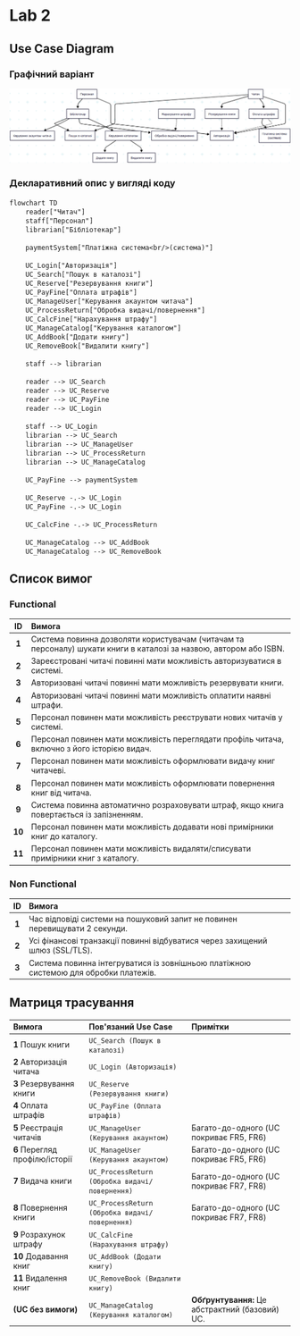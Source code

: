 # Lab 2
## Use Case Diagram
### Графічний варіант
![ER Чена](1.png)
### Декларативний опис у вигляді коду
```
flowchart TD
    reader["Читач"]
    staff["Персонал"]
    librarian["Бібліотекар"]
    
    paymentSystem["Платіжна система<br/>(система)"]

    UC_Login["Авторизація"]
    UC_Search["Пошук в каталозі"]
    UC_Reserve["Резервування книги"]
    UC_PayFine["Оплата штрафів"]
    UC_ManageUser["Керування акаунтом читача"]
    UC_ProcessReturn["Обробка видачі/повернення"]
    UC_CalcFine["Нарахування штрафу"]
    UC_ManageCatalog["Керування каталогом"]
    UC_AddBook["Додати книгу"]
    UC_RemoveBook["Видалити книгу"]
    
    staff --> librarian

    reader --> UC_Search
    reader --> UC_Reserve
    reader --> UC_PayFine
    reader --> UC_Login
    
    staff --> UC_Login
    librarian --> UC_Search
    librarian --> UC_ManageUser
    librarian --> UC_ProcessReturn
    librarian --> UC_ManageCatalog

    UC_PayFine --> paymentSystem
    
    UC_Reserve -.-> UC_Login
    UC_PayFine -.-> UC_Login
    
    UC_CalcFine -.-> UC_ProcessReturn
    
    UC_ManageCatalog --> UC_AddBook
    UC_ManageCatalog --> UC_RemoveBook
```
## Список вимог
### Functional
| ID | Вимога |
| :---: | :--- |
| **1** | Система повинна дозволяти користувачам (читачам та персоналу) шукати книги в каталозі за назвою, автором або ISBN. |
| **2** | Зареєстровані читачі повинні мати можливість авторизуватися в системі. |
| **3** | Авторизовані читачі повинні мати можливість резервувати книги. |
| **4** | Авторизовані читачі повинні мати можливість оплатити наявні штрафи. |
| **5** | Персонал повинен мати можливість реєструвати нових читачів у системі. |
| **6** | Персонал повинен мати можливість переглядати профіль читача, включно з його історією видач. |
| **7** | Персонал повинен мати можливість оформлювати видачу книг читачеві. |
| **8** | Персонал повинен мати можливість оформлювати повернення книг від читача. |
| **9** | Система повинна автоматично розраховувати штраф, якщо книга повертається із запізненням. |
| **10** | Персонал повинен мати можливість додавати нові примірники книг до каталогу. |
| **11** | Персонал повинен мати можливість видаляти/списувати примірники книг з каталогу. |
### Non Functional
| ID | Вимога |
| :---: | :--- |
| **1** | Час відповіді системи на пошуковий запит не повинен перевищувати 2 секунди.
| **2** | Усі фінансові транзакції повинні відбуватися через захищений шлюз (SSL/TLS).
| **3** | Система повинна інтегруватися із зовнішньою платіжною системою для обробки платежів.
## Матриця трасування
| Вимога | Пов'язаний Use Case | Примітки |
| :--- | :--- | :--- |
| **1** Пошук книги | `UC_Search (Пошук в каталозі)` | |
| **2** Авторизація читача | `UC_Login (Авторизація)` | |
| **3** Резервування книги | `UC_Reserve (Резервування книги)` | |
| **4** Оплата штрафів | `UC_PayFine (Оплата штрафів)` | |
| **5** Реєстрація читачів | `UC_ManageUser (Керування акаунтом)` | Багато-до-одного (UC покриває FR5, FR6) |
| **6** Перегляд профілю/історії | `UC_ManageUser (Керування акаунтом)` | Багато-до-одного (UC покриває FR5, FR6) |
| **7** Видача книги | `UC_ProcessReturn (Обробка видачі/повернення)` | Багато-до-одного (UC покриває FR7, FR8) |
| **8** Повернення книги | `UC_ProcessReturn (Обробка видачі/повернення)` | Багато-до-одного (UC покриває FR7, FR8) |
| **9** Розрахунок штрафу | `UC_CalcFine (Нарахування штрафу)` | |
| **10** Додавання книг | `UC_AddBook (Додати книгу)` | |
| **11** Видалення книг | `UC_RemoveBook (Видалити книгу)` | |
| **(UC без вимоги)** | `UC_ManageCatalog (Керування каталогом)` | **Обґрунтування:** Це абстрактний (базовий) UC. |